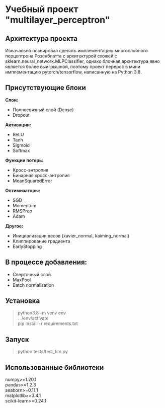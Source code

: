 # Учебный проект "multilayer_perceptron"

## Архитектура проекта
Изначально планировал сделать имплементацию многослойного перцептрона Розенблатта с архитектурой схожей с sklearn.neural_network.MLPClassifier, 
однако блочная архитектура явно является более выигрышной, поэтому проект перерос в мини имплементацию pytorch/tensorflow, написанную на Python 3.8.

## Присутствующие блоки
**Слои:**  
* Полносвязный слой (Dense)  
* Dropout
  
**Активации:**  
* ReLU  
* Tanh  
* Sigmoid  
* Softmax  
  
**Функции потерь:**  
* Кросс-энтропия
* Бинарная кросс-энтропия
* MeanSquaredError  

**Оптимизаторы:**
* SGD
* Momentum
* RMSProp
* Adam

**Другое:**
* Инициализации весов (xavier_normal, kaiming_normal)
* Клиппирование градиента
* EarlyStopping  

## В процессе добавления:

* Сверточный слой
* MaxPool
* Batch normalization

## Установка
>python3.8 -m venv env  
>. ./env/activate  
>pip install -r requirements.txt  

## Запуск
>python tests/test_fcn.py

## Использованные библиотеки
numpy>=1.20.1  
pandas>=1.2.3  
seaborn>=0.11.1  
matplotlib>=3.4.1  
scikit-learn>=0.24.1  
